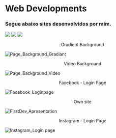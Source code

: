 # Web Developments

<h3> Segue abaixo sites desenvolvidos por mim.</h3>
<p>
<img src="https://img.icons8.com/color/48/000000/html-5--v1.png"/>
  <img src="https://img.icons8.com/color/48/000000/css3.png"/>
  <img src="https://img.icons8.com/color/48/000000/javascript--v1.png"/>
</p>





<p align="center"> Gradient Background</p>

![Page_Background_Gradiant](https://user-images.githubusercontent.com/84019679/154154066-e44f9e10-33bd-4624-b5c2-94b4bedfff69.png)

<p align="center"> Video Background</p>


![Page_Background_Video](https://user-images.githubusercontent.com/84019679/154154069-ab48a9c4-87a5-475f-af61-d5062e0b2dcb.png)

<p align="center"> Facebook - Login Page </p>


![Facebook_Loginpage](https://user-images.githubusercontent.com/84019679/154154071-570f1bd1-9b91-4d0e-8921-c653a786f72c.png)

<p align="center"> Own site </p>


![FirstDev_Apresentation](https://user-images.githubusercontent.com/84019679/154154072-9b1815e1-2c4c-4db9-a183-73ae9ab63c95.png)

<p align="center"> Instagram - Login Page</p>


![Instagram_Login page](https://user-images.githubusercontent.com/84019679/154154075-f9a30e6e-01c4-46f5-89c8-54f7da1e3856.png)
